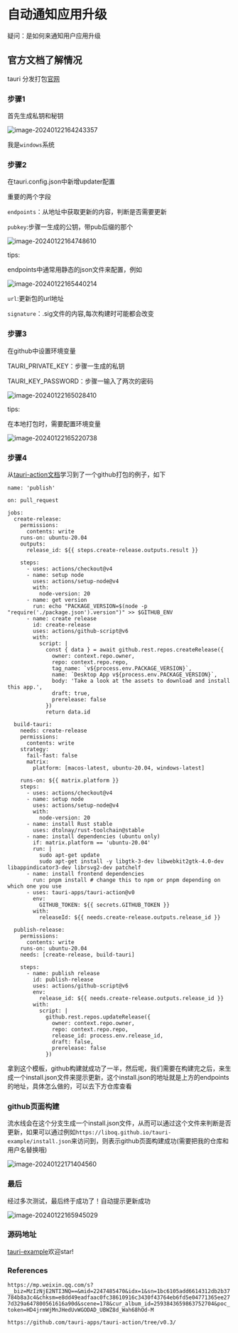 # 自动通知应用升级

疑问：是如何来通知用户应用升级

## 官方文档了解情况

tauri 分发打包[官网](https://tauri.app/zh-cn/v1/guides/distribution/updater)

### 步骤1

首先生成私钥和秘钥

![image-20240122164243357](https://pikachu-2022-1305579406.cos.ap-nanjing.myqcloud.com/markdown/image-20240122164243357.png)

我是`windows`系统

### 步骤2

在tauri.config.json中新增updater配置

重要的两个字段

`endpoints`：从地址中获取更新的内容，判断是否需要更新

`pubkey`:步骤一生成的公钥，带pub后缀的那个

![image-20240122164748610](https://pikachu-2022-1305579406.cos.ap-nanjing.myqcloud.com/markdown/image-20240122164748610.png)

tips:

endpoints中通常用静态的json文件来配置，例如

![image-20240122165440214](https://pikachu-2022-1305579406.cos.ap-nanjing.myqcloud.com/markdown/image-20240122165440214.png)

`url`:更新包的url地址

`signature`：.sig文件的内容,每次构建时可能都会改变

### 步骤3

在github中设置环境变量

TAURI_PRIVATE_KEY：步骤一生成的私钥

TAURI_KEY_PASSWORD：步骤一输入了两次的密码



![image-20240122165028410](https://pikachu-2022-1305579406.cos.ap-nanjing.myqcloud.com/markdown/image-20240122165028410.png)

tips:

在本地打包时，需要配置环境变量

![image-20240122165220738](https://pikachu-2022-1305579406.cos.ap-nanjing.myqcloud.com/markdown/image-20240122165220738.png)

### 步骤4

从[tauri-action文档](https://github.com/tauri-apps/tauri-action/tree/v0.3/)学习到了一个github打包的例子，如下

```
name: 'publish'

on: pull_request

jobs:
  create-release:
    permissions:
      contents: write
    runs-on: ubuntu-20.04
    outputs:
      release_id: ${{ steps.create-release.outputs.result }}

    steps:
      - uses: actions/checkout@v4
      - name: setup node
        uses: actions/setup-node@v4
        with:
          node-version: 20
      - name: get version
        run: echo "PACKAGE_VERSION=$(node -p "require('./package.json').version")" >> $GITHUB_ENV
      - name: create release
        id: create-release
        uses: actions/github-script@v6
        with:
          script: |
            const { data } = await github.rest.repos.createRelease({
              owner: context.repo.owner,
              repo: context.repo.repo,
              tag_name: `v${process.env.PACKAGE_VERSION}`,
              name: `Desktop App v${process.env.PACKAGE_VERSION}`,
              body: 'Take a look at the assets to download and install this app.',
              draft: true,
              prerelease: false
            })
            return data.id

  build-tauri:
    needs: create-release
    permissions:
      contents: write
    strategy:
      fail-fast: false
      matrix:
        platform: [macos-latest, ubuntu-20.04, windows-latest]

    runs-on: ${{ matrix.platform }}
    steps:
      - uses: actions/checkout@v4
      - name: setup node
        uses: actions/setup-node@v4
        with:
          node-version: 20
      - name: install Rust stable
        uses: dtolnay/rust-toolchain@stable
      - name: install dependencies (ubuntu only)
        if: matrix.platform == 'ubuntu-20.04'
        run: |
          sudo apt-get update
          sudo apt-get install -y libgtk-3-dev libwebkit2gtk-4.0-dev libappindicator3-dev librsvg2-dev patchelf
      - name: install frontend dependencies
        run: pnpm install # change this to npm or pnpm depending on which one you use
      - uses: tauri-apps/tauri-action@v0
        env:
          GITHUB_TOKEN: ${{ secrets.GITHUB_TOKEN }}
        with:
          releaseId: ${{ needs.create-release.outputs.release_id }}

  publish-release:
    permissions:
      contents: write
    runs-on: ubuntu-20.04
    needs: [create-release, build-tauri]

    steps:
      - name: publish release
        id: publish-release
        uses: actions/github-script@v6
        env:
          release_id: ${{ needs.create-release.outputs.release_id }}
        with:
          script: |
            github.rest.repos.updateRelease({
              owner: context.repo.owner,
              repo: context.repo.repo,
              release_id: process.env.release_id,
              draft: false,
              prerelease: false
            })
```

拿到这个模板，github构建就成功了一半，然后呢，我们需要在构建完之后，来生成一个install.json文件来提示更新，这个install.json的地址就是上方的endpoints的地址，具体怎么做的，可以去下方仓库查看



### github页面构建

流水线会在这个分支生成一个install.json文件，从而可以通过这个文件来判断是否更新，如果可以通过例如`https://liboq.github.io/tauri-example/install.json`来访问到，则表示github页面构建成功(需要把我的仓库和用户名替换哦)

![image-20240122171404560](https://pikachu-2022-1305579406.cos.ap-nanjing.myqcloud.com/markdown/image-20240122171404560.png)



### 最后

经过多次测试，最后终于成功了！自动提示更新成功

![image-20240122165945029](https://pikachu-2022-1305579406.cos.ap-nanjing.myqcloud.com/markdown/image-20240122165945029.png)

### 源码地址

[tauri-example](https://github.com/Liboq/tauri-example/tree/main)欢迎star!

### References

`https://mp.weixin.qq.com/s?__biz=MzIzNjE2NTI3NQ==&mid=2247485470&idx=1&sn=1bc6105add6614312db2b37784b8a3c4&chksm=e8dd49eadfaac0fc38610916c3430f43764eb6fd5e04771365ee277d329a647800561616a90d&scene=178&cur_album_id=2593843659863752704&poc_token=HD4jrmWjMnJHedUvWGODAD_UBWZ8d_Wah68hOd-M`

`https://github.com/tauri-apps/tauri-action/tree/v0.3/`
